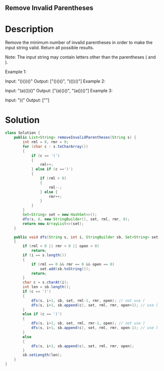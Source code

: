 Remove Invalid Parentheses
---

# Description

Remove the minimum number of invalid parentheses in order to make the input string valid. Return all possible results.

Note: The input string may contain letters other than the parentheses ( and ).

Example 1:

Input: "()())()"
Output: ["()()()", "(())()"]
Example 2:

Input: "(a)())()"
Output: ["(a)()()", "(a())()"]
Example 3:

Input: ")("
Output: [""]


# Solution
```java
class Solution {
    public List<String> removeInvalidParentheses(String s) {
        int rml = 0, rmr = 0;
        for (char c : s.toCharArray())
        {
            if (c == '(')
            {
                rml++;
            } else if (c ==')')
            {
                if (rml > 0)
                {
                    rml--;
                } else {
                    rmr++;
                }
            }
        }
        Set<String> set = new HashSet<>();
        dfs(s, 0, new StringBuilder(), set, rml, rmr, 0);
        return new ArrayList<>(set);
    }

    public void dfs(String s, int i, StringBuilder sb, Set<String> set, int rml, int rmr, int open)
    {
        if (rml < 0 || rmr < 0 || open < 0)
            return;
        if (i == s.length())
        {
            if (rml == 0 && rmr == 0 && open == 0)
                set.add(sb.toString());
            return;
        }
        char c = s.charAt(i);
        int len = sb.length();
        if (c == '(')
        {
            dfs(s, i+1, sb, set, rml-1, rmr, open); // not use (
            dfs(s, i+1, sb.append(c), set, rml, rmr, open+1); // use (
        }
        else if (c == ')')
        {
            dfs(s, i+1, sb, set, rml, rmr-1, open); // not use )
            dfs(s, i+1, sb.append(c), set, rml, rmr, open-1); // use )
        }
        else
        {
            dfs(s, i+1, sb.append(c), set, rml, rmr, open);
        }
        sb.setLength(len);
    }
}
```
